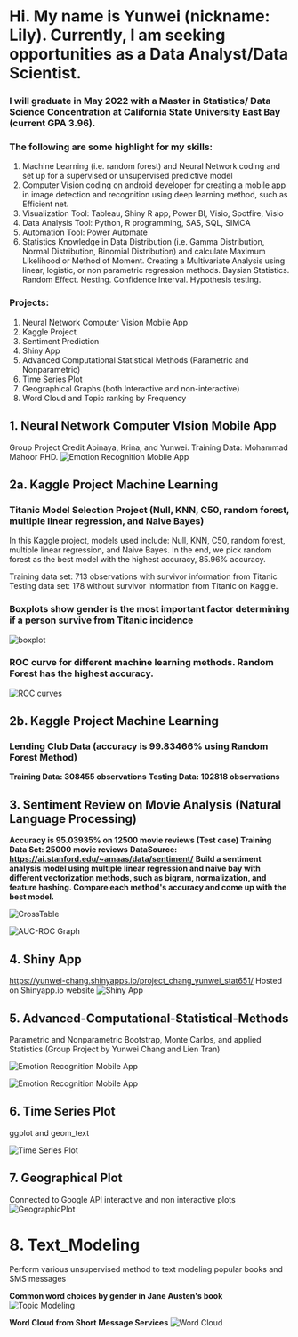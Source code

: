 # Hi. My name is Yunwei (nickname: Lily). Currently, I am seeking opportunities as a Data Analyst/Data Scientist.

### I will graduate in May 2022 with a Master in Statistics/ Data Science Concentration at California State University East Bay (current GPA 3.96).  

### The following are some highlight for my skills:

1. Machine Learning (i.e. random forest) and Neural Network coding and set up for a supervised or unsupervised predictive model 
2. Computer Vision coding on android developer for creating a mobile app in image detection and recognition using deep learning method, such as Efficient net.
3. Visualization Tool: Tableau, Shiny R app, Power BI, Visio, Spotfire, Visio
4. Data Analysis Tool: Python, R programming, SAS, SQL, SIMCA 
5. Automation Tool: Power Automate 
6. Statistics Knowledge in Data Distribution (i.e. Gamma Distribution, Normal Distribution, Binomial Distribution) and calculate Maximum Likelihood or Method of Moment. Creating a Multivariate Analysis using linear, logistic, or non parametric regression methods. Baysian Statistics. Random Effect. Nesting. Confidence Interval. Hypothesis testing. 

### Projects:
1. Neural Network Computer Vision Mobile App
2. Kaggle Project 
3. Sentiment Prediction
4. Shiny App
5. Advanced Computational Statistical Methods (Parametric and Nonparametric)
6. Time Series Plot 
7. Geographical Graphs (both Interactive and non-interactive)
8. Word Cloud and Topic ranking by Frequency 

## 1. Neural Network Computer VIsion Mobile App 

Group Project Credit Abinaya, Krina, and Yunwei. Training Data: Mohammad Mahoor PHD. ![Emotion Recognition Mobile App](https://github.com/lily-data-science/Emotion-Recognition/blob/master/facial_emotion_demo.png)

## 2a. Kaggle Project Machine Learning

### Titanic Model Selection Project (Null, KNN, C50, random forest, multiple linear regression, and Naive Bayes)

In this Kaggle project, models used include: Null, KNN, C50, random forest, multiple linear regression, and Naive Bayes. In the end, we pick random forest as the best model with the highest accuracy, 85.96% accuracy.

Training data set: 713 observations with survivor information from Titanic
Testing data set: 178 without survivor information from Titanic on Kaggle.


### Boxplots show gender is the most important factor determining if a person survive from Titanic incidence 
![boxplot](https://github.com/lily-data-science/Kaggle-Dataset---Machine-Learning-Null-KNN-C50-random-forest-multiple-linear-regression/blob/master/randomforest2.png)

### ROC curve for different machine learning methods. Random Forest has the highest accuracy.
![ROC curves](https://github.com/lily-data-science/Kaggle-Dataset---Machine-Learning-Null-KNN-C50-random-forest-multiple-linear-regression/blob/master/randomforest3.png)

## 2b. Kaggle Project Machine Learning

### Lending Club Data (accuracy is 99.83466% using Random Forest Method) 
**Training Data: 308455 observations**
**Testing Data: 102818 observations**

## 3. Sentiment Review on Movie Analysis (Natural Language Processing)

**Accuracy is 95.03935% on 12500 movie reviews (Test case) Training Data Set: 25000 movie reviews**
**DataSource: https://ai.stanford.edu/~amaas/data/sentiment/**
**Build a sentiment analysis model using multiple linear regression and naive bay with different vectorization methods, such as bigram, normalization, and feature hashing. Compare each method's accuracy and come up with the best model.**

![CrossTable](https://github.com/lily-data-science/Senitiment-Review-Movie-Analysis/blob/master/test_crosstable.png)

![AUC-ROC Graph](https://github.com/lily-data-science/Senitiment-Review-Movie-Analysis/blob/master/AUC%20.png)

## 4. Shiny App
https://yunwei-chang.shinyapps.io/project_chang_yunwei_stat651/
Hosted on Shinyapp.io website
![Shiny App](https://github.com/lily-data-science/Shiny-App/blob/master/shiny%20app.png)


## 5. Advanced-Computational-Statistical-Methods
Parametric and Nonparametric Bootstrap, Monte Carlos, and applied Statistics (Group Project by Yunwei Chang and Lien Tran)

![Emotion Recognition Mobile App](https://github.com/lily-data-science/Advanced-Computational-Statistical-Methods/blob/master/data%20exploration.png)

![Emotion Recognition Mobile App](https://github.com/lily-data-science/Advanced-Computational-Statistical-Methods/blob/master/Bootstrap%20Methods.png) 

## 6. Time Series Plot
ggplot and geom_text 


![Time Series Plot](https://github.com/lily-data-science/Time-Series-Plot/blob/master/TimeSeries2.png)

## 7. Geographical Plot
Connected to Google API interactive and non interactive plots
![GeographicPlot](https://github.com/lily-data-science/Geographical-Plots/blob/master/geographicplot.png)

# 8. Text_Modeling
Perform various unsupervised method to text modeling popular books and SMS messages

**Common word choices by gender in Jane Austen's book**
![Topic Modeling](https://github.com/lily-data-science/Text-Modeling/blob/master/topic%20modeling.png)

**Word Cloud from Short Message Services**
![Word Cloud](https://github.com/lily-data-science/Text-Modeling/blob/master/WordCloud.png)

<!---
lily-data-science/lily-data-science is a ✨ special ✨ repository because its `README.md` (this file) appears on your GitHub profile.
You can click the Preview link to take a look at your changes.
--->
